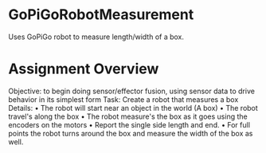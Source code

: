 # GoPiGoRobotMeasurement
Uses GoPiGo robot to measure length/width of a box. 

# Assignment Overview 
Objective: to begin doing sensor/effector fusion, using sensor data to drive behavior in its simplest
form
Task: Create a robot that measures a box
Details:
• The robot will start near an object in the world (A box)
• The robot travel's along the box
• The robot measure's the box as it goes using the encoders on the motors
• Report the single side length and end.
• For full points the robot turns around the box and measure the width of the box as well.
